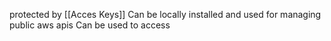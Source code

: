 protected by [[Acces Keys]]
Can be locally installed and used for managing public aws apis
Can be used to access 
